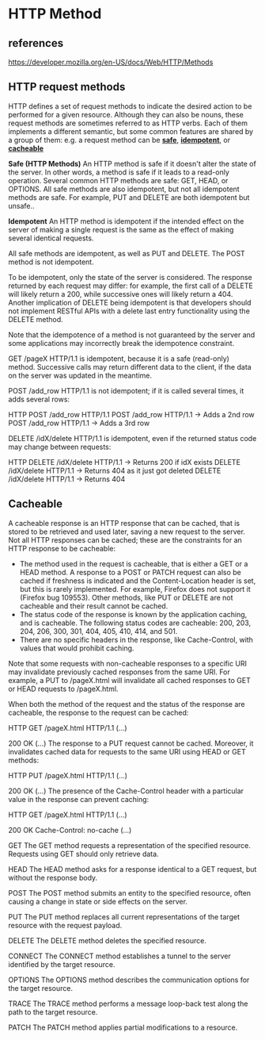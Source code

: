 # HTTP Method

## references

<https://developer.mozilla.org/en-US/docs/Web/HTTP/Methods>

## HTTP request methods

HTTP defines a set of request methods to indicate the desired action to be performed for a given resource. Although they can also be nouns, these request methods are sometimes referred to as HTTP verbs. Each of them implements a different semantic, but some common features are shared by a group of them: e.g. a request method can be **[safe](https://developer.mozilla.org/en-US/docs/Glossary/Safe/HTTP)**, **[idempotent](https://developer.mozilla.org/en-US/docs/Glossary/Idempotent)**, or **[cacheable](https://developer.mozilla.org/en-US/docs/Glossary/Cacheable)**

**Safe (HTTP Methods)**
An HTTP method is safe if it doesn't alter the state of the server. In other words, a method is safe if it leads to a read-only operation. Several common HTTP methods are safe: GET, HEAD, or OPTIONS. All safe methods are also idempotent, but not all idempotent methods are safe. For example, PUT and DELETE are both idempotent but unsafe..

**Idempotent**
An HTTP method is idempotent if the intended effect on the server of making a single request is the same as the effect of making several identical requests.

All safe methods are idempotent, as well as PUT and DELETE. The POST method is not idempotent.

To be idempotent, only the state of the server is considered. The response returned by each request may differ: for example, the first call of a DELETE will likely return a 200, while successive ones will likely return a 404. Another implication of DELETE being idempotent is that developers should not implement RESTful APIs with a delete last entry functionality using the DELETE method.

Note that the idempotence of a method is not guaranteed by the server and some applications may incorrectly break the idempotence constraint.

GET /pageX HTTP/1.1 is idempotent, because it is a safe (read-only) method. Successive calls may return different data to the client, if the data on the server was updated in the meantime.

POST /add_row HTTP/1.1 is not idempotent; if it is called several times, it adds several rows:

HTTP
POST /add_row HTTP/1.1
POST /add_row HTTP/1.1   -> Adds a 2nd row
POST /add_row HTTP/1.1   -> Adds a 3rd row

DELETE /idX/delete HTTP/1.1 is idempotent, even if the returned status code may change between requests:

HTTP
DELETE /idX/delete HTTP/1.1   -> Returns 200 if idX exists
DELETE /idX/delete HTTP/1.1   -> Returns 404 as it just got deleted
DELETE /idX/delete HTTP/1.1   -> Returns 404

## Cacheable

A cacheable response is an HTTP response that can be cached, that is stored to be retrieved and used later, saving a new request to the server. Not all HTTP responses can be cached; these are the constraints for an HTTP response to be cacheable:

- The method used in the request is cacheable, that is either a GET or a HEAD method. A response to a POST or PATCH request can also be cached if freshness is indicated and the Content-Location header is set, but this is rarely implemented. For example, Firefox does not support it (Firefox bug 109553). Other methods, like PUT or DELETE are not cacheable and their result cannot be cached.
- The status code of the response is known by the application caching, and is cacheable. The following status codes are cacheable: 200, 203, 204, 206, 300, 301, 404, 405, 410, 414, and 501.
- There are no specific headers in the response, like Cache-Control, with values that would prohibit caching.

Note that some requests with non-cacheable responses to a specific URI may invalidate previously cached responses from the same URI. For example, a PUT to /pageX.html will invalidate all cached responses to GET or HEAD requests to /pageX.html.

When both the method of the request and the status of the response are cacheable, the response to the request can be cached:

HTTP
GET /pageX.html HTTP/1.1
(…)

200 OK
(…)
The response to a PUT request cannot be cached. Moreover, it invalidates cached data for requests to the same URI using HEAD or GET methods:

HTTP
PUT /pageX.html HTTP/1.1
(…)

200 OK
(…)
The presence of the Cache-Control header with a particular value in the response can prevent caching:

HTTP
GET /pageX.html HTTP/1.1
(…)

200 OK
Cache-Control: no-cache
(…)

GET
The GET method requests a representation of the specified resource. Requests using GET should only retrieve data.

HEAD
The HEAD method asks for a response identical to a GET request, but without the response body.

POST
The POST method submits an entity to the specified resource, often causing a change in state or side effects on the server.

PUT
The PUT method replaces all current representations of the target resource with the request payload.

DELETE
The DELETE method deletes the specified resource.

CONNECT
The CONNECT method establishes a tunnel to the server identified by the target resource.

OPTIONS
The OPTIONS method describes the communication options for the target resource.

TRACE
The TRACE method performs a message loop-back test along the path to the target resource.

PATCH
The PATCH method applies partial modifications to a resource.
